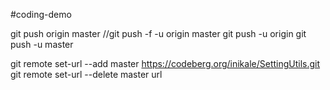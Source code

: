 #coding-demo

git push origin master
//git push -f -u origin master
git push -u origin
git push -u master

git remote set-url --add master https://codeberg.org/inikale/SettingUtils.git 
git remote set-url --delete master url 